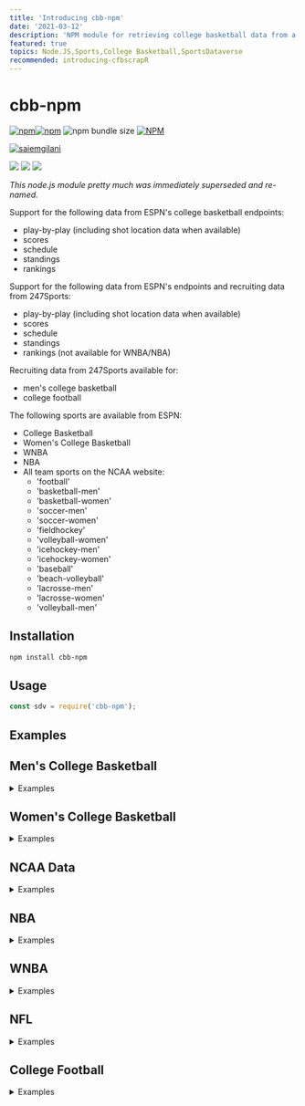 ```yaml
---
title: 'Introducing cbb-npm'
date: '2021-03-12'
description: 'NPM module for retrieving college basketball data from a popular sports website'
featured: true
topics: Node.JS,Sports,College Basketball,SportsDataverse
recommended: introducing-cfbscrapR
---
```


# cbb-npm

[![npm](https://img.shields.io/npm/v/cbb-npm?style=for-the-badge)](https://www.npmjs.com/package/cbb-npm)[![npm](https://img.shields.io/npm/dm/cbb-npm?style=for-the-badge)](https://www.npmjs.com/package/cbb-npm) <img alt="npm bundle size" src="https://img.shields.io/bundlephobia/minzip/cbb-npm?style=for-the-badge">
<a href='https://www.npmjs.com/package/cbb-npm'>[![NPM](https://nodei.co/npm/cbb-npm.png)](https://npmjs.org/package/cbb-npm)</a>
<p>
<a href="https://twitter.com/saiemgilani" target="blank"><img src="https://img.shields.io/twitter/follow/saiemgilani?logo=twitter&style=for-the-badge" alt="saiemgilani" /></a> </p>
<a href="https://www.linkedin.com/in/saiem-gilani/"><img src="https://img.shields.io/badge/LinkedIn-0077B5?style=for-the-badge&logo=linkedin&logoColor=white" /><a> <a href="https://github.com/saiemgilani"><img src="https://img.shields.io/badge/GitHub-100000?style=for-the-badge&logo=github&logoColor=white" /><a> <a href="https://www.patreon.com/join/sportsdataverse?"><img src="https://img.shields.io/badge/Patreon-F96854?style=for-the-badge&logo=patreon&logoColor=white" /><a>

*This node.js module pretty much was immediately superseded and re-named.*

Support for the following data from ESPN's college basketball endpoints:
- play-by-play (including shot location data when available)
- scores
- schedule
- standings
- rankings

Support for the following data from ESPN's endpoints and recruiting data from 247Sports:

- play-by-play (including shot location data when available)
- scores
- schedule
- standings
- rankings (not available for WNBA/NBA)

Recruiting data from 247Sports available for:

- men's college basketball
- college football

The following sports are available from ESPN:

- College Basketball
- Women's College Basketball
- WNBA
- NBA
- All team sports on the NCAA website:
  - 'football'
  - 'basketball-men'
  - 'basketball-women'
  - 'soccer-men'
  - 'soccer-women'
  - 'fieldhockey'
  - 'volleyball-women'
  - 'icehockey-men'
  - 'icehockey-women'
  - 'baseball'
  - 'beach-volleyball'
  - 'lacrosse-men'
  - 'lacrosse-women'
  - 'volleyball-men'

## Installation

```bash
npm install cbb-npm
```

## Usage

```js
const sdv = require('cbb-npm');
```

## Examples

## Men's College Basketball

<details><summary> Examples </summary>

### CBB Games

```js
const gameId = 401260281;

// get detailed play-by-play data for a game
const result = await sdv.cbbGames.getPlayByPlay(gameId);

// get box score
const result = await sdv.cbbGames.getBoxScore(gameId);

// get game all game data
const summary = await sdv.cbbGames.getSummary(gameId);

// get all game pickcenter data
const picks = await sdv.cbbGames.getPicks(gameId);

```

### CBB Scores

```js
const inputs = {
    year: 2021,
    month: 02,
    day: 15
};
const result = await sdv.cbbScoreboard.getScoreboard(inputs);
```

### CBB Schedules

```js
const inputs = {
    groups: 50, // all Div-I games
    year: 2020,
    month: 12,
    day: 02
};

const result = await sdv.cbbSchedule.getSchedule(inputs);
```

### CBB Conferences

```js
const results = await sdv.cbbScoreboard.getConferences();
```

## CBB Teams

```js
// get list of teams
const result = await sdv.cbbTeams.getTeamList();

// get individual team data
const teamId = 52;
const result = await sdv.cbbTeams.getTeamInfo(teamId);

// get team roster data
const result = await sdv.cbbTeams.getTeamPlayers(teamId);
```

## CBB Rankings

```js
// get rankings
const inputs = {
    year: 2020,
    week: 19
};

const result = await sdv.cbbRankings.getRankings(inputs);
```

## CBB Standings

```js
// get standings
const inputs = {
    year: 2020
};

const result = await sdv.cbbStandings.getStandings(inputs);
```

## CBB Recruiting

```js
// get recruiting data from 247Composite
// get player rankings
const result = await sdv.cbbRecruiting.getPlayerRankings({
                    year: 2016
                });

const result = await sdv.cbbRecruiting.getPlayerRankings({
                    year: 2021,
                    position: "C"
                });

const result = await sdv.cbbRecruiting.getPlayerRankings({
                    year: 2020,
                    group: "JuniorCollege"
                });

// get school rankings
const result = await sdv.cbbRecruiting.getSchoolRankings(2021);

// get a school's commit list
const result = await sdv.cbbRecruiting.getSchoolCommits('floridastate', 2020);
```

</details>

## Women's College Basketball

<details><summary> Examples </summary>

### WBB Games

```js
const gameId = 401260281;

// get detailed play-by-play data for a game
const result = await sdv.wbbGames.getPlayByPlay(gameId);

// get box score
const result = await sdv.wbbGames.getBoxScore(gameId);

// get game all game data
const summary = await sdv.wbbGames.getSummary(gameId);
```

### WBB Scores

```js
const inputs = {
    year: 2021,
    month: 02,
    day: 15
};
const result = await sdv.wbbScoreboard.getScoreboard(inputs);
```

### WBB Schedules

```js
const inputs = {
    groups: 50, // all Div-I games
    year: 2020,
    month: 12,
    day: 02
};

const result = await sdv.wbbSchedule.getSchedule(inputs);
```

### WBB Conferences

```js
const results = await sdv.wbbScoreboard.getConferences();
```

### WBB Teams

```js
// get list of teams
const result = await sdv.wbbTeams.getTeamList();

// get individual team data
const teamId = 52;
const result = await sdv.wbbTeams.getTeamInfo(teamId);

// get team roster data
const result = await sdv.wbbTeams.getTeamPlayers(teamId);
```

### WBB Rankings

```js
// get rankings
const inputs = {
    year: 2020,
    week: 19
};

const result = await sdv.wbbRankings.getRankings(inputs);
```

### WBB Standings

```js
// get standings
const inputs = {
    year: 2020
};

const result = await sdv.wbbStandings.getStandings(inputs);
```

</details>

## NCAA Data

<details><summary> Examples </summary>

### NCAA Scoreboard

```js
// acceptable sport names:
// ['football' ,'basketball-men', 'basketball-women',
//  'soccer-men','soccer-women','fieldhockey',
//  'volleyball-women','beach-volleyball',
//  'icehockey-men','icehockey-women',
//  'baseball',  'volleyball-men',
//  'lacrosse-men', 'lacrosse-women']
// get ncaa scoreboard data for sport from above list
// (default: 'basketball-men')
const result = await sdv.ncaaScoreboard.getNcaaScoreboard(
    sport = 'basketball-men', division = 'd1', year = 2020, month = 02, day = 15
)
```

### NCAA Games

```js
// NCAA game information for a given game id
const result = await sdv.ncaaGame.getNcaaInfo(5764053);

// NCAA box score for a given game id
const result = await sdv.ncaaGame.getNcaaBoxScore(5764053);

// NCAA play-by-play for a given game id
const result = await sdv.ncaaGame.getNcaaPlayByPlay(5764053);

// NCAA game team stats for a given game (appears to only exist for football)
const result = await sdv.ncaaGame.getNcaaTeamStats(5772253);

// NCAA game scoring summary for a given game (appears to only exist for football)
const result = await sdv.ncaaGame.getNcaaScoringSummary(5772253);
```

</details>

## NBA

<details><summary> Examples </summary>

### NBA Games

```js
const gameId = 401283399;

// get detailed play-by-play data for a game
const result = await sdv.nbaGames.getPlayByPlay(gameId);

// get box score
const result = await sdv.nbaGames.getBoxScore(gameId);

// get game all game data
const summary = await sdv.nbaGames.getSummary(gameId);

// get all game pickcenter data
const picks = await sdv.nbaGames.getPicks(gameId);

```

### NBA Scores

```js
const inputs = {
    year: 2021,
    month: 02,
    day: 15
};
const result = await sdv.nbaScoreboard.getScoreboard(inputs);
```

### NBA Schedules

```js
const inputs = {
    groups: 46, // nba group code
    year: 2020,
    month: 12,
    day: 02
};

const result = await sdv.nbaSchedule.getSchedule(inputs);
```

### NBA Conferences

```js
const results = await sdv.nbaScoreboard.getConferences();
```

### NBA Teams

```js
// get list of teams
const result = await sdv.nbaTeams.getTeamList();

// get individual team data
const teamId = 16;
const result = await sdv.nbaTeams.getTeamInfo(teamId);

// get team roster data
const result = await sdv.nbaTeams.getTeamPlayers(teamId);
```

### NBA Standings

```js
// get standings
const inputs = {
    year: 2020
};

const result = await sdv.nbaStandings.getStandings(inputs);
```

</details>

## WNBA

<details><summary> Examples </summary>

### WNBA Games

```js
const gameId = 401244185;

// get detailed play-by-play data for a game
const result = await sdv.wnbaGames.getPlayByPlay(gameId);

// get box score
const result = await sdv.wnbaGames.getBoxScore(gameId);

// get game all game data
const summary = await sdv.wnbaGames.getSummary(gameId);
```

### WNBA Scores

```js
const inputs = {
    year: 2021,
    month: 02,
    day: 15
};
const result = await sdv.wnbaScoreboard.getScoreboard(inputs);
```

### WNBA Schedules

```js
const inputs = {
    groups: 59, // wnba group code
    year: 2020,
    month: 12,
    day: 02
};

const result = await sdv.wnbaSchedule.getSchedule(inputs);
```

### WNBA Conferences

```js
const results = await sdv.wnbaScoreboard.getConferences();
```

### WNBA Teams

```js
// get list of teams
const result = await sdv.wnbaTeams.getTeamList();

// get individual team data
const teamId = 14;
const result = await sdv.wnbaTeams.getTeamInfo(teamId);

// get team roster data
const result = await sdv.wnbaTeams.getTeamPlayers(teamId);
```

### WNBA Standings

```js
// get standings
const inputs = {
    year: 2020
};

const result = await sdv.wnbaStandings.getStandings(inputs);
```

</details>

## NFL

<details><summary> Examples </summary>

### NFL Games

```js
const gameId = 401220403;

// get detailed play-by-play data for a game
const result = await sdv.nflGames.getPlayByPlay(gameId);

// get box score
const box = await sdv.nflGames.getBoxScore(gameId);

// get all game data
const summary = await sdv.nflGames.getSummary(gameId);

// get all game pickcenter data
const picks = await sdv.nflGames.getPicks(gameId);

```

### NFL Scores

```js
const inputs = {
    year: 2021,
    month: 02,
    day: 07
};
const result = await sdv.nflScoreboard.getScoreboard(inputs);
```

### NFL Schedules

```js
const inputs = {
    groups: 20, // nfl group code
    year: 2021,
    month: 02,
    day: 07
};

const result = await sdv.nflSchedule.getSchedule(inputs);
```

### NFL Conferences

```js
const results = await sdv.nflScoreboard.getConferences();
```

### NFL Teams

```js
// get list of teams
const result = await sdv.nflTeams.getTeamList();

// get individual team data
const teamId = 27;
const result = await sdv.nflTeams.getTeamInfo(teamId);

// get team roster data
const result = await sdv.nflTeams.getTeamPlayers(teamId);
```

### NFL Standings

```js
// get standings
const inputs = {
    year: 2020
};

const result = await sdv.nflStandings.getStandings(inputs);
```

</details>

## College Football

<details><summary> Examples </summary>

### CFB Games

```js
const gameId = 401256194;

// get detailed play-by-play data for a game
const result = await sdv.cfbGames.getPlayByPlay(gameId);

// get box score
const result = await sdv.cfbGames.getBoxScore(gameId);

// get game all game data
const summary = await sdv.cfbGames.getSummary(gameId);

// get all game pickcenter data
const picks = await sdv.cfbGames.getPicks(gameId);

```

### CFB Scores

```js
const inputs = {
    year: 2021,
    month: 12,
    day: 15
};
const result = await sdv.cfbScoreboard.getScoreboard(inputs);
```

### CFB Schedules

```js
const inputs = {
    groups: 80, // all Div-I games
    year: 2020,
    month: 12,
    day: 02
};

const result = await sdv.cfbSchedule.getSchedule(inputs);
```

### CFB Conferences

```js
const results = await sdv.cfbScoreboard.getConferences();
```

## CFB Teams

```js
// get list of teams
const result = await sdv.cfbTeams.getTeamList();

// get individual team data
const teamId = 52;
const result = await sdv.cfbTeams.getTeamInfo(teamId);

// get team roster data
const result = await sdv.cfbTeams.getTeamPlayers(teamId);
```

## CFB Rankings

```js
// get rankings
const inputs = {
    year: 2020,
    week: 12
};

const result = await sdv.cfbRankings.getRankings(inputs);
```

## CFB Standings

```js
// get standings
const inputs = {
    year: 2020
};

const result = await sdv.cfbStandings.getStandings(inputs);
```

## CFB Recruiting

```js
// get recruiting data from 247Composite
// get player rankings
const result = await sdv.cfbRecruiting.getPlayerRankings({
                    year: 2016
                });

const result = await sdv.cfbRecruiting.getPlayerRankings({
                    year: 2021,
                    position: "DT"
                });

const result = await sdv.cfbRecruiting.getPlayerRankings({
                    year: 2020,
                    group: "JuniorCollege"
                });

// get school rankings
const result = await sdv.cfbRecruiting.getSchoolRankings(2021);

// get a school's commit list
const result = await sdv.cfbRecruiting.getSchoolCommits('floridastate', 2020);
```

</details>
